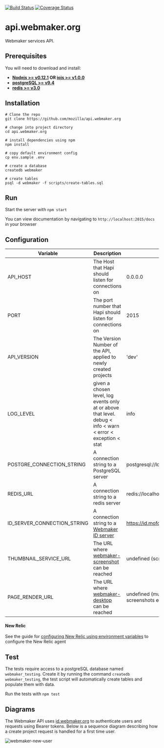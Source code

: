 [![Build Status](https://travis-ci.org/mozilla/api.webmaker.org.svg)](https://travis-ci.org/mozilla/api.webmaker.org)
[![Coverage Status](https://coveralls.io/repos/mozilla/api.webmaker.org/badge.svg?branch=develop)](https://coveralls.io/r/mozilla/api.webmaker.org?branch=develop)

# api.webmaker.org

Webmaker services API.

## Prerequisites

You will need to download and install:

* **[Nodejs >= v0.12.1](https://nodejs.org/download) OR [iojs >= v1.0.0](https://iojs.org)**
* **[postgreSQL >= v9.4](http://www.postgresql.org/download/)**
* **[redis >= v3.0](http://redis.io/download)**

## Installation

```
# Clone the repo
git clone https://github.com/mozilla/api.webmaker.org

# change into project directory
cd api.webmaker.org

# install dependencies using npm
npm install

# copy default environment config
cp env.sample .env

# create a database
createdb webmaker

# create tables
psql -d webmaker -f scripts/create-tables.sql
```

## Run

Start the server with `npm start`

You can view documentation by navigating to `http://localhost:2015/docs` in your browser

## Configuration

Variable                    | Description                                                                                                  | Default
----------------------------|--------------------------------------------------------------------------------------------------------------|-------------------------------------
API_HOST                    | The Host that Hapi should listen for connections on                                                          | 0.0.0.0
PORT                        | The port number that Hapi should listen for connections on                                                   | 2015
API_VERSION                 | The Version Number of the API, applied to newly created projects                                             | 'dev'
LOG_LEVEL                   | given a chosen level, log events only at or above that level. debug < info < warn < error < exception < stat | info
POSTGRE_CONNECTION_STRING   | A connection string to a PostgreSQL server                                                                   | postgresql://localhost:5432/webmaker
REDIS_URL                   | A connection string to a redis server                                                                        | redis://localhost:6379
ID_SERVER_CONNECTION_STRING | A connection string to a [Webmaker ID server](https://github.com/mozilla/id.webmaker.org)                    | https://id.mofostaging.net
THUMBNAIL_SERVICE_URL       | The URL where [webmaker-screenshot](https://github.com/mozilla/webmaker-screenshot) can be reached           | undefined (screenshots disabled)
PAGE_RENDER_URL             | The URL where [webmaker-desktop](https://github.com/mozilla/webmaker-desktop) can be reached                 | undefined (must defined if screenshots enabled)

#### New Relic

See the guide for [configuring New Relic using environment variables](https://docs.newrelic.com/docs/agents/nodejs-agent/installation-configuration/configuring-nodejs-environment-variables) to configure the New Relic agent

## Test

The tests require access to a postgreSQL database named `webmaker_testing`. Create it by running the command `createdb webmaker_testing`, the test script will automatically create tables and populate them with data.

Run the tests with `npm test`

## Diagrams

The Webmaker API uses [id.webmaker.org](https://github.com/mozilla/id.webmaker.org) to authenticate users and requests using
Bearer tokens. Below is a sequence diagram describing how a create project request is handled for a first time user.

![webmaker-new-user](https://cloud.githubusercontent.com/assets/438003/7801687/cdca9876-02f6-11e5-87ce-3f2916155644.png)
